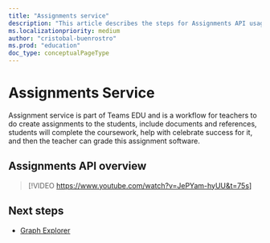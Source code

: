 ```yaml
---
title: "Assignments service"
description: "This article describes the steps for Assignments API usage"
ms.localizationpriority: medium
author: "cristobal-buenrostro"
ms.prod: "education"
doc_type: conceptualPageType
---
```


# Assignments Service

Assignment service is part of Teams EDU and is a workflow for teachers to do create assignments to the students, include documents and references, students will complete the coursework, help with celebrate success for it, and then the teacher can grade this assignment software.

## Assignments API overview

> [!VIDEO https://www.youtube.com/watch?v=JePYam-hyUU&t=75s]

## Next steps

* [Graph Explorer](/graph/msgraph-onboarding-graphexplorer)